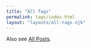 ```yaml
---
title: "All Tags"
permalink: tags/index.html
layout: "layouts/all-tags.njk"
---
```


Also see [All Posts](/posts/).